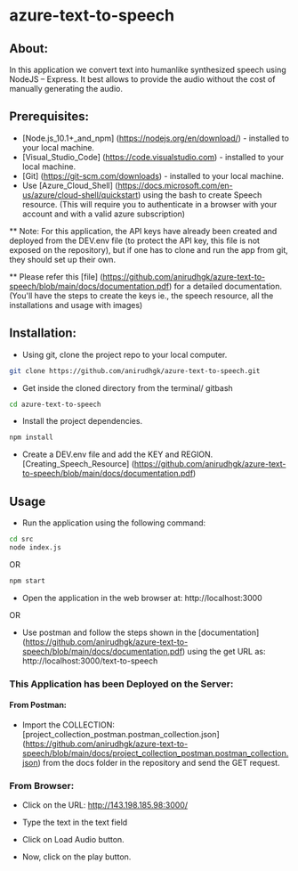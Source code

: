# azure-text-to-speech

## About:

In this application we convert text into humanlike synthesized speech using NodeJS – Express. It best allows to provide the audio without the cost of manually generating the audio.

## Prerequisites:

-	[Node.js_10.1+_and_npm] (https://nodejs.org/en/download/) - installed to your local machine.
-	[Visual_Studio_Code] (https://code.visualstudio.com) - installed to your local machine.
-	[Git] (https://git-scm.com/downloads) - installed to your local machine.
-	Use [Azure_Cloud_Shell] (https://docs.microsoft.com/en-us/azure/cloud-shell/quickstart) using the bash to create Speech resource.
(This will require you to authenticate in a browser with your account and with a valid azure subscription)

** Note: For this application, the API keys have already been created and deployed from the DEV.env file (to protect the API key, this file is not exposed on the repository), but if one has to clone and run the app from git, they should set up their own.

** Please refer this [file] (https://github.com/anirudhgk/azure-text-to-speech/blob/main/docs/documentation.pdf) for a detailed documentation.
(You'll have the steps to create the keys ie., the speech resource, all the installations and usage with images)

## Installation:

- Using git, clone the project repo to your local computer.

```bash
git clone https://github.com/anirudhgk/azure-text-to-speech.git
```

- Get inside the cloned directory from the terminal/ gitbash

```bash
cd azure-text-to-speech
```

-	Install the project dependencies.

```bash
npm install
```

-	Create a DEV.env file and add the KEY and REGION. [Creating_Speech_Resource] (https://github.com/anirudhgk/azure-text-to-speech/blob/main/docs/documentation.pdf)

## Usage

-	Run the application using the following command:

```bash
cd src
node index.js
```

OR

```bash
npm start
```

-	Open the application in the web browser at: http://localhost:3000

OR

-	Use postman and follow the steps shown in the [documentation] (https://github.com/anirudhgk/azure-text-to-speech/blob/main/docs/documentation.pdf) using the get URL as: http://localhost:3000/text-to-speech

### This Application has been Deployed on the Server:

#### From Postman:

-	Import the COLLECTION: [project_collection_postman.postman_collection.json] (https://github.com/anirudhgk/azure-text-to-speech/blob/main/docs/project_collection_postman.postman_collection.json) from the docs folder in the repository and send the GET request.

### From Browser:

-	Click on the URL: http://143.198.185.98:3000/

-	Type the text in the text field

-	Click on Load Audio button.

-	Now, click on the play button.
